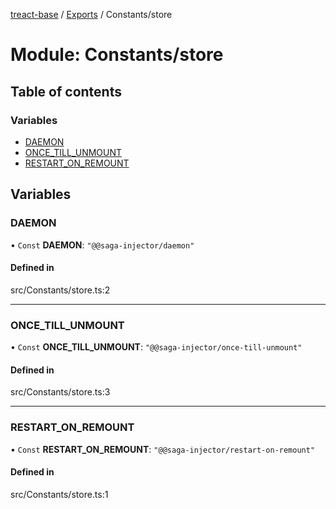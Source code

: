 [treact-base](../README.md) / [Exports](../modules.md) / Constants/store

# Module: Constants/store

## Table of contents

### Variables

- [DAEMON](Constants_store.md#daemon)
- [ONCE\_TILL\_UNMOUNT](Constants_store.md#once_till_unmount)
- [RESTART\_ON\_REMOUNT](Constants_store.md#restart_on_remount)

## Variables

### DAEMON

• `Const` **DAEMON**: ``"@@saga-injector/daemon"``

#### Defined in

src/Constants/store.ts:2

___

### ONCE\_TILL\_UNMOUNT

• `Const` **ONCE\_TILL\_UNMOUNT**: ``"@@saga-injector/once-till-unmount"``

#### Defined in

src/Constants/store.ts:3

___

### RESTART\_ON\_REMOUNT

• `Const` **RESTART\_ON\_REMOUNT**: ``"@@saga-injector/restart-on-remount"``

#### Defined in

src/Constants/store.ts:1

